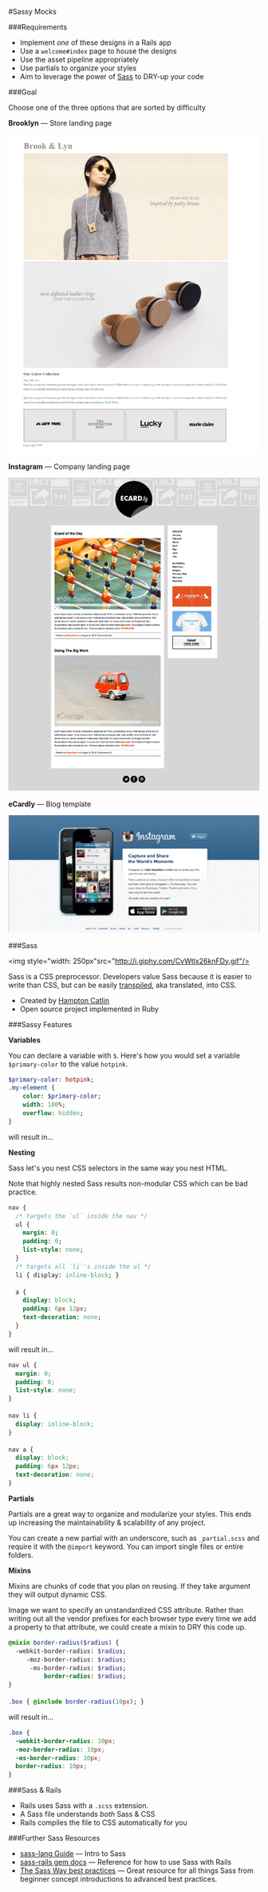 #Sassy Mocks

###Requirements

* Implement *one* of these designs in a Rails app
* Use a `welcome#index` page to house the designs
* Use the asset pipeline appropriately
* Use partials to organize your styles
* Aim to leverage the power of [Sass](http://sass-lang.com/) to DRY-up your code

###Goal

Choose one of the three options that are sorted by difficulty

**Brooklyn** — Store landing page

![brooklyn](brooklyn/mockup.png)

**Instagram** — Company landing page

![brooklyn](ecardly/mockup.png)

**eCardly** — Blog template

![brooklyn](instagram/mockup.png)

###Sass

 <img style="width: 250px"src="http://i.giphy.com/CvWtIx26knFDy.gif"/>

Sass is a CSS preprocessor. Developers value Sass because it is easier to write than CSS, but can be easily [transpiled](https://en.wikipedia.org/wiki/Source-to-source_compiler), aka translated, into CSS.

* Created by [Hampton Catlin](https://en.wikipedia.org/wiki/Hampton_Catlin)
* Open source project implemented in Ruby

###Sassy Features

**Variables**

You can declare a variable with `$`. Here's how you would set a variable `$primary-color` to the value `hotpink`.

```sass
$primary-color: hotpink;
.my-element {
    color: $primary-color;
    width: 100%;
    overflow: hidden;
}
```

will result in...



**Nesting**

Sass let's you nest CSS selectors in the same way you nest HTML.

Note that highly nested Sass results non-modular CSS which can be bad practice.


```sass
nav {
  /* targets the `ul` inside the nav */
  ul {
    margin: 0;
    padding: 0;
    list-style: none;
  }
  /* targets all `li`'s inside the ul */
  li { display: inline-block; }

  a {
    display: block;
    padding: 6px 12px;
    text-decoration: none;
  }
}
```

will result in...

```css
nav ul {
  margin: 0;
  padding: 0;
  list-style: none;
}

nav li {
  display: inline-block;
}

nav a {
  display: block;
  padding: 6px 12px;
  text-decoration: none;
}
```

**Partials**

Partials are a great way to organize and modularize your styles. This ends up increasing the maintainability & scalability of any project.

You can create a new partial with an underscore, such as `_partial.scss` and require it with the `@import` keyword. You can import single files or entire folders.

**Mixins**

Mixins are chunks of code that you plan on reusing. If they take argument they will output dynamic CSS.

Image we want to specify an unstandardized CSS attribute. Rather than writing out all the vendor prefixes for each browser type every time we add a property to that attribute, we could create a mixin to DRY this code up.

```sass
@mixin border-radius($radius) {
  -webkit-border-radius: $radius;
     -moz-border-radius: $radius;
      -ms-border-radius: $radius;
          border-radius: $radius;
}

.box { @include border-radius(10px); }
```

will result in...

```css
.box {
  -webkit-border-radius: 10px;
  -moz-border-radius: 10px;
  -ms-border-radius: 10px;
  border-radius: 10px;
}
```

###Sass & Rails

* Rails uses Sass with a `.scss` extension.
* A Sass file understands *both* Sass & CSS
* Rails compiles the file to CSS automatically for you



###Further Sass Resources

* [sass-lang Guide](http://sass-lang.com/guide) — Intro to Sass
* [sass-rails gem docs](https://github.com/rails/sass-rails) — Reference for how to use Sass with Rails
* [The Sass Way best practices](http://thesassway.com/beginner) — Great resource for all things Sass from beginner concept introductions to advanced best practices.
